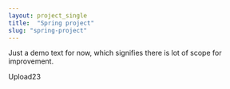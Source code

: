 ```yaml
---
layout: project_single
title:  "Spring project"
slug: "spring-project"
---
```

Just a demo text for now, which signifies there is lot of scope for improvement.

Upload23